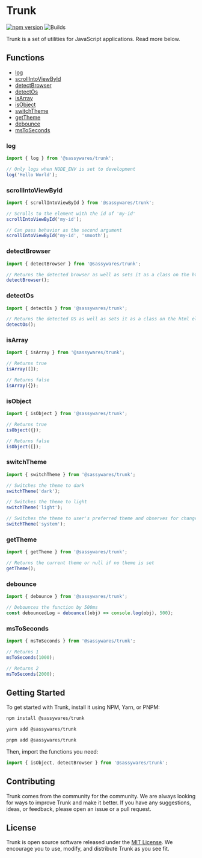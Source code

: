 # Trunk

[![npm version](https://badge.fury.io/js/%40sassywares%2Ftrunk.svg)](https://badge.fury.io/js/%40sassywares%2Ftrunk) ![Builds](https://github.com/sassywares/trunk/actions/workflows/release.yml/badge.svg)

Trunk is a set of utilities for JavaScript applications. Read more below.

## Functions

- [log](#log)
- [scrollIntoViewById](#scrollintoviewbyid)
- [detectBrowser](#detectbrowser)
- [detectOs](#detectos)
- [isArray](#isarray)
- [isObject](#isobject)
- [switchTheme](#switchtheme)
- [getTheme](#gettheme)
- [debounce](#debounce)
- [msToSeconds](#mstoseconds)

### log

```js
import { log } from '@sassywares/trunk';

// Only logs when NODE_ENV is set to development
log('Hello World');
```

### scrollIntoViewById

```js
import { scrollIntoViewById } from '@sassywares/trunk';

// Scrolls to the element with the id of 'my-id'
scrollIntoViewById('my-id');

// Can pass behavior as the second argument
scrollIntoViewById('my-id', 'smooth');
```

### detectBrowser

```js
import { detectBrowser } from '@sassywares/trunk';

// Returns the detected browser as well as sets it as a class on the html element
detectBrowser();
```

### detectOs

```js
import { detectOs } from '@sassywares/trunk';

// Returns the detected OS as well as sets it as a class on the html element
detectOs();
```

### isArray

```js
import { isArray } from '@sassywares/trunk';

// Returns true
isArray([]);

// Returns false
isArray({});
```

### isObject

```js
import { isObject } from '@sassywares/trunk';

// Returns true
isObject({});

// Returns false
isObject([]);
```

### switchTheme

```js
import { switchTheme } from '@sassywares/trunk';

// Switches the theme to dark
switchTheme('dark');

// Switches the theme to light
switchTheme('light');

// Switches the theme to user's preferred theme and observes for changes
switchTheme('system');
```

### getTheme

```js
import { getTheme } from '@sassywares/trunk';

// Returns the current theme or null if no theme is set
getTheme();
```

### debounce

```js
import { debounce } from '@sassywares/trunk';

// Debounces the function by 500ms
const debouncedLog = debounce((obj) => console.log(obj), 500);
```

### msToSeconds

```js
import { msToSeconds } from '@sassywares/trunk';

// Returns 1
msToSeconds(1000);

// Returns 2
msToSeconds(2000);
```

## Getting Started

To get started with Trunk, install it using NPM, Yarn, or PNPM:

```bash
npm install @sassywares/trunk
```

```bash
yarn add @sassywares/trunk
```

```bash
pnpm add @sassywares/trunk
```

Then, import the functions you need:

```js
import { isObject, detectBrowser } from '@sassywares/trunk';
```

## Contributing

Trunk comes from the community for the community. We are always looking for ways to improve Trunk and make it better. If you have any suggestions, ideas, or feedback, please open an issue or a pull request.

## License

Trunk is open source software released under the [MIT License](LICENSE). We encourage you to use, modify, and distribute Trunk as you see fit.
